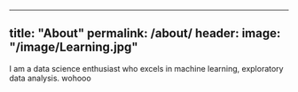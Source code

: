 ---
title: "About"
permalink: /about/
header:
  image: "/image/Learning.jpg"
----
I am a data science enthusiast who excels in machine learning, exploratory data analysis.
wohooo
